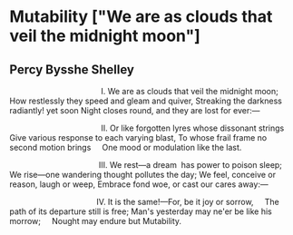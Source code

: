 # Mutability ["We are as clouds that veil the midnight moon"]
## Percy Bysshe Shelley

                                         I.
We are as clouds that veil the midnight moon;
    How restlessly they speed and gleam and quiver,
Streaking the darkness radiantly! yet soon
Night closes round, and they are lost for ever:—

                                         II.
Or like forgotten lyres whose dissonant strings
    Give various response to each varying blast,
To whose frail frame no second motion brings
    One mood or modulation like the last.

                                        III.
We rest—a dream  has power to poison sleep;
    We rise—one wandering thought pollutes the day;
We feel, conceive or reason, laugh or weep,
Embrace fond woe, or cast our cares away:—

                                       IV.
It is the same!—For, be it joy or sorrow,
    The path of its departure still is free;
Man's yesterday may ne'er be like his morrow;
    Nought may endure but Mutability.